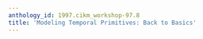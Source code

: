 ```yaml
---
anthology_id: 1997.cikm_workshop-97.8
title: 'Modeling Temporal Primitives: Back to Basics'
---
```

